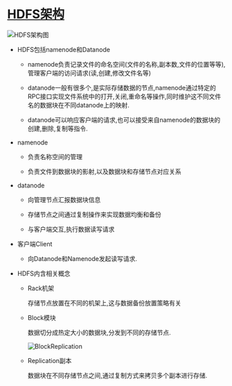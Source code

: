 # [HDFS架构][1]

![HDFS架构图][2]

- HDFS包括namenode和Datanode

    - namenode负责记录文件的命名空间(文件的名称,副本数,文件的位置等等),管理客户端的访问请求(读,创建,修改文件名等)

    - datanode一般有很多个,是实际存储数据的节点,namenode通过特定的RPC接口实现文件系统中的打开,关闭,重命名等操作,同时维护这不同文件名的数据块在不同datanode上的映射.

    - datanode可以响应客户端的请求,也可以接受来自namenode的数据块的创建,删除,复制等指令.

- namenode

    - 负责名称空间的管理

    - 负责文件到数据块的影射,以及数据块和存储节点对应关系

- datanode

    - 向管理节点汇报数据块信息

    - 存储节点之间通过复制操作来实现数据均衡和备份

    - 与客户端交互,执行数据读写请求

- 客户端Client

    - 向Datanode和Namenode发起读写请求.


- HDFS内含相关概念

    - Rack机架

        存储节点放置在不同的机架上,这与数据备份放置策略有关

    - Block模块

        数据切分成热定大小的数据块,分发到不同的存储节点.
        
        ![BlockReplication][3]

    - Replication副本

        数据块在不同存储节点之间,通过复制方式来拷贝多个副本进行存储.


[1]: http://hadoop.apache.org/docs/stable/hadoop-project-dist/hadoop-hdfs/HdfsDesign.html
[2]: http://hadoop.apache.org/docs/stable/hadoop-project-dist/hadoop-hdfs/images/hdfsarchitecture.png
[3]: http://hadoop.apache.org/docs/stable/hadoop-project-dist/hadoop-hdfs/images/hdfsdatanodes.png
